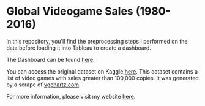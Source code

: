 # Global Videogame Sales (1980-2016)

In this repository, you'll find the preprocessing steps I performed on the data before loading it into Tableau to create a dashboard.

The Dashboard can be found [here](https://public.tableau.com/views/GlobalVideogameSales1980-2016/D-GL2_1).

You can access the original dataset on Kaggle [here](https://www.kaggle.com/datasets/thedevastator/global-video-game-sales/data). This dataset contains a list of video games with sales greater than 100,000 copies.
It was generated by a scrape of [vgchartz.com](https://www.vgchartz.com/).


For more information, please visit my website [here](https://danieledidino.github.io/).
